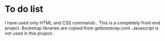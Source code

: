 # To do list
I have used only HTML and CSS commands .
This is a completely front end project.
Bootstrap libraries are copied from getbootsrap.com.
Javascript is not used in this project.
